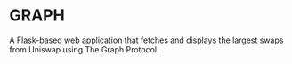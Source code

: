 # GRAPH
A Flask-based web application that fetches and displays the largest swaps from Uniswap using The Graph Protocol.
